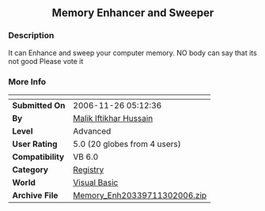 ﻿<div align="center">

## Memory Enhancer and Sweeper


</div>

### Description

It can Enhance and sweep your computer memory. NO body can say that its not good Please vote it
 
### More Info
 


<span>             |<span>
---                |---
**Submitted On**   |2006-11-26 05:12:36
**By**             |[Malik Iftikhar Hussain](https://github.com/Planet-Source-Code/PSCIndex/blob/master/ByAuthor/malik-iftikhar-hussain.md)
**Level**          |Advanced
**User Rating**    |5.0 (20 globes from 4 users)
**Compatibility**  |VB 6\.0
**Category**       |[Registry](https://github.com/Planet-Source-Code/PSCIndex/blob/master/ByCategory/registry__1-36.md)
**World**          |[Visual Basic](https://github.com/Planet-Source-Code/PSCIndex/blob/master/ByWorld/visual-basic.md)
**Archive File**   |[Memory\_Enh20339711302006\.zip](https://github.com/Planet-Source-Code/malik-iftikhar-hussain-memory-enhancer-and-sweeper__1-67236/archive/master.zip)








